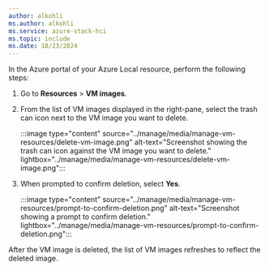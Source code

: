 ```yaml
---
author: alkohli
ms.author: alkohli
ms.service: azure-stack-hci
ms.topic: include
ms.date: 10/23/2024
---
```


In the Azure portal of your Azure Local resource, perform the following steps:

1. Go to **Resources** > **VM images**.

1. From the list of VM images displayed in the right-pane, select the trash can icon next to the VM image you want to delete.

   :::image type="content" source="../manage/media/manage-vm-resources/delete-vm-image.png" alt-text="Screenshot showing the trash can icon against the VM image you want to delete." lightbox="../manage/media/manage-vm-resources/delete-vm-image.png":::

1. When prompted to confirm deletion, select **Yes**.

   :::image type="content" source="../manage/media/manage-vm-resources/prompt-to-confirm-deletion.png" alt-text="Screenshot showing a prompt to confirm deletion." lightbox="../manage/media/manage-vm-resources/prompt-to-confirm-deletion.png":::

After the VM image is deleted, the list of VM images refreshes to reflect the deleted image.
